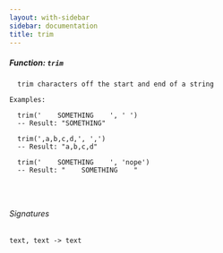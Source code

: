```yaml
---
layout: with-sidebar
sidebar: documentation
title: trim
---
```


##### Function: `trim`
```
  trim characters off the start and end of a string

Examples:

  trim('    SOMETHING    ', ' ')
  -- Result: "SOMETHING"

  trim(',a,b,c,d,', ',')
  -- Result: "a,b,c,d"

  trim('    SOMETHING    ', 'nope')
  -- Result: "    SOMETHING    "




```

###### Signatures
    text, text -> text

